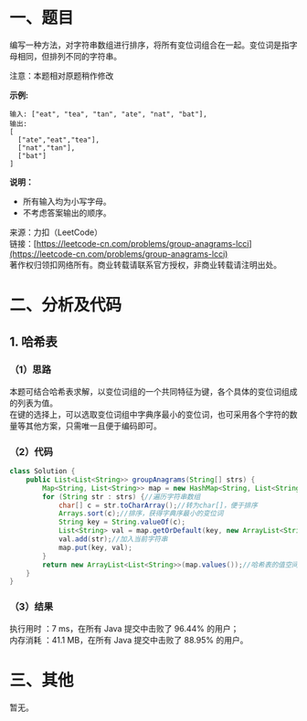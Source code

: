 # 一、题目
编写一种方法，对字符串数组进行排序，将所有变位词组合在一起。变位词是指字母相同，但排列不同的字符串。      
    
注意：本题相对原题稍作修改    
    
**示例:**    
```
输入: ["eat", "tea", "tan", "ate", "nat", "bat"],
输出:
[
  ["ate","eat","tea"],
  ["nat","tan"],
  ["bat"]
]
```
**说明：**     
- 所有输入均为小写字母。
- 不考虑答案输出的顺序。
      
      
来源：力扣（LeetCode）     
链接：[https://leetcode-cn.com/problems/group-anagrams-lcci](https://leetcode-cn.com/problems/group-anagrams-lcci)      
著作权归领扣网络所有。商业转载请联系官方授权，非商业转载请注明出处。     
# 二、分析及代码    
## 1. 哈希表
### （1）思路
本题可结合哈希表求解，以变位词组的一个共同特征为键，各个具体的变位词组成的列表为值。     
在键的选择上，可以选取变位词组中字典序最小的变位词，也可采用各个字符的数量等其他方案，只需唯一且便于编码即可。      
### （2）代码
```java
class Solution {
    public List<List<String>> groupAnagrams(String[] strs) {
        Map<String, List<String>> map = new HashMap<String, List<String>>();//哈希表，以每个变位词组中字典序最小的变位词为键
        for (String str : strs) {//遍历字符串数组
            char[] c = str.toCharArray();//转为char[]，便于排序
            Arrays.sort(c);//排序，获得字典序最小的变位词
            String key = String.valueOf(c);
            List<String> val = map.getOrDefault(key, new ArrayList<String>());
            val.add(str);//加入当前字符串
            map.put(key, val);
        }
        return new ArrayList<List<String>>(map.values());//哈希表的值空间就是本题待求解的答案
    }
}
```
### （3）结果
执行用时 ：7 ms，在所有 Java 提交中击败了 96.44% 的用户；    
内存消耗 ：41.1 MB，在所有 Java 提交中击败了 88.95% 的用户。      
# 三、其他
暂无。  
